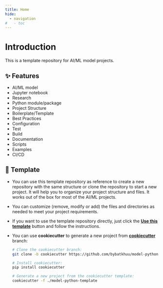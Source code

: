 ```yaml
---
title: Home
hide:
  - navigation
#   - toc
---
```


# Introduction

This is a template repository for AI/ML model projects.

## ✨ Features

- AI/ML model
- Jupyter notebook
- Research
- Python module/package
- Project Structure
- Boilerplate/Template
- Best Practices
- Configuration
- Test
- Build
- Documentation
- Scripts
- Examples
- CI/CD

## 🧩 Template

- You can use this template repository as reference to create a new repository with the same structure or clone the repository to start a new project. It will help you to organize your project structure and files. It works out of the box for most of the AI/ML projects.
- You can customize (remove, modify or add) the files and directories as needed to meet your project requirements.
- If you want to use the template repository directly, just click the **[Use this template](https://github.com/new?template_name=model-python-template&template_owner=bybatkhuu)** button and follow the instructions.
- You can use **cookiecutter** to generate a new project from **[cookiecutter](https://github.com/bybatkhuu/model-python-template/tree/cookiecutter)** branch:

    ```sh
    # Clone the cookiecutter branch:
    git clone -b cookiecutter https://github.com/bybatkhuu/model-python-template.git

    # Install cookiecutter:
    pip install cookiecutter

    # Generate a new project from the cookiecutter template:
    cookiecutter -f ./model-python-template
    ```
